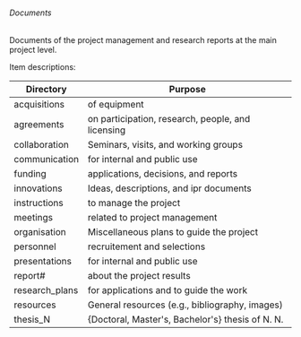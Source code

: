 ###### Documents

Documents of the project management and research reports at the main project
level.

Item descriptions:

Directory |             Purpose
--------- |             -------
acquisitions |          of equipment
agreements |            on participation, research, people, and licensing
collaboration |         Seminars, visits, and working groups
communication |         for internal and public use
funding |               applications, decisions, and reports
innovations |           Ideas, descriptions, and ipr documents
instructions |          to manage the project
meetings |              related to project management
organisation |          Miscellaneous plans to guide the project
personnel |             recruitement and selections
presentations |         for internal and public use
report# |               about the project results
research_plans |        for applications and to guide the work
resources |             General resources (e.g., bibliography, images)
thesis_N |              {Doctoral, Master's, Bachelor's} thesis of N. N.
